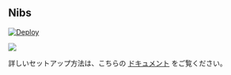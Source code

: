 ## Nibs

[![Deploy](https://www.herokucdn.com/deploy/button.png)](https://heroku.com/deploy)

![](https://i.gyazo.com/b2e75bbd236ea1baae8abb646fba68c5.png)

詳しいセットアップ方法は、こちらの [ドキュメント](http://heroku.github.io/nibs) をご覧ください。
